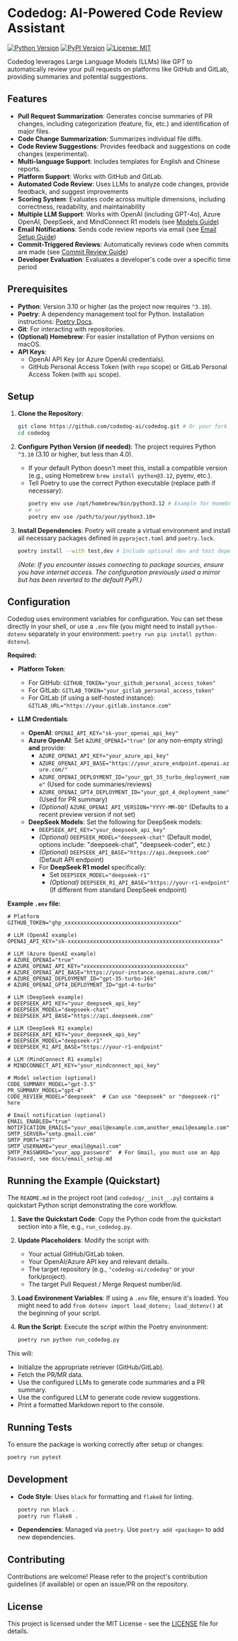 # Codedog: AI-Powered Code Review Assistant

[![Python Version](https://img.shields.io/pypi/pyversions/codedog)](https://pypi.org/project/codedog/)
[![PyPI Version](https://img.shields.io/pypi/v/codedog.svg)](https://pypi.org/project/codedog/)
[![License: MIT](https://img.shields.io/badge/License-MIT-yellow.svg)](https://opensource.org/licenses/MIT)

Codedog leverages Large Language Models (LLMs) like GPT to automatically review your pull requests on platforms like GitHub and GitLab, providing summaries and potential suggestions.

## Features

*   **Pull Request Summarization**: Generates concise summaries of PR changes, including categorization (feature, fix, etc.) and identification of major files.
*   **Code Change Summarization**: Summarizes individual file diffs.
*   **Code Review Suggestions**: Provides feedback and suggestions on code changes (experimental).
*   **Multi-language Support**: Includes templates for English and Chinese reports.
*   **Platform Support**: Works with GitHub and GitLab.
*   **Automated Code Review**: Uses LLMs to analyze code changes, provide feedback, and suggest improvements
*   **Scoring System**: Evaluates code across multiple dimensions, including correctness, readability, and maintainability
*   **Multiple LLM Support**: Works with OpenAI (including GPT-4o), Azure OpenAI, DeepSeek, and MindConnect R1 models (see [Models Guide](docs/models.md))
*   **Email Notifications**: Sends code review reports via email (see [Email Setup Guide](docs/email_setup.md))
*   **Commit-Triggered Reviews**: Automatically reviews code when commits are made (see [Commit Review Guide](docs/commit_review.md))
*   **Developer Evaluation**: Evaluates a developer's code over a specific time period

## Prerequisites

*   **Python**: Version 3.10 or higher (as the project now requires `^3.10`).
*   **Poetry**: A dependency management tool for Python. Installation instructions: [Poetry Docs](https://python-poetry.org/docs/#installation).
*   **Git**: For interacting with repositories.
*   **(Optional) Homebrew**: For easier installation of Python versions on macOS.
*   **API Keys**:
    *   OpenAI API Key (or Azure OpenAI credentials).
    *   GitHub Personal Access Token (with `repo` scope) or GitLab Personal Access Token (with `api` scope).

## Setup

1.  **Clone the Repository**:
    ```bash
    git clone https://github.com/codedog-ai/codedog.git # Or your fork
    cd codedog
    ```

2.  **Configure Python Version (if needed)**:
    The project requires Python `^3.10` (3.10 or higher, but less than 4.0).
    *   If your default Python doesn't meet this, install a compatible version (e.g., using Homebrew `brew install python@3.12`, pyenv, etc.).
    *   Tell Poetry to use the correct Python executable (replace path if necessary):
        ```bash
        poetry env use /opt/homebrew/bin/python3.12 # Example for Homebrew on Apple Silicon
        # or
        poetry env use /path/to/your/python3.10+
        ```

3.  **Install Dependencies**:
    Poetry will create a virtual environment and install all necessary packages defined in `pyproject.toml` and `poetry.lock`.
    ```bash
    poetry install --with test,dev # Include optional dev and test dependencies
    ```
    *(Note: If you encounter issues connecting to package sources, ensure you have internet access. The configuration previously used a mirror but has been reverted to the default PyPI.)*

## Configuration

Codedog uses environment variables for configuration. You can set these directly in your shell, or use a `.env` file (you might need to install `python-dotenv` separately in your environment: `poetry run pip install python-dotenv`).

**Required:**

*   **Platform Token**:
    *   For GitHub: `GITHUB_TOKEN="your_github_personal_access_token"`
    *   For GitLab: `GITLAB_TOKEN="your_gitlab_personal_access_token"`
    *   For GitLab (if using a self-hosted instance): `GITLAB_URL="https://your.gitlab.instance.com"`

*   **LLM Credentials**:
    *   **OpenAI**: `OPENAI_API_KEY="sk-your_openai_api_key"`
    *   **Azure OpenAI**: Set `AZURE_OPENAI="true"` (or any non-empty string) **and** provide:
        *   `AZURE_OPENAI_API_KEY="your_azure_api_key"`
        *   `AZURE_OPENAI_API_BASE="https://your_azure_endpoint.openai.azure.com/"`
        *   `AZURE_OPENAI_DEPLOYMENT_ID="your_gpt_35_turbo_deployment_name"` (Used for code summaries/reviews)
        *   `AZURE_OPENAI_GPT4_DEPLOYMENT_ID="your_gpt_4_deployment_name"` (Used for PR summary)
        *   *(Optional)* `AZURE_OPENAI_API_VERSION="YYYY-MM-DD"` (Defaults to a recent preview version if not set)
    *   **DeepSeek Models**: Set the following for DeepSeek models:
        *   `DEEPSEEK_API_KEY="your_deepseek_api_key"`
        *   *(Optional)* `DEEPSEEK_MODEL="deepseek-chat"` (Default model, options include: "deepseek-chat", "deepseek-coder", etc.)
        *   *(Optional)* `DEEPSEEK_API_BASE="https://api.deepseek.com"` (Default API endpoint)
        *   For **DeepSeek R1 model** specifically:
            *   Set `DEEPSEEK_MODEL="deepseek-r1"`
            *   *(Optional)* `DEEPSEEK_R1_API_BASE="https://your-r1-endpoint"` (If different from standard DeepSeek endpoint)

**Example `.env` file:**

```dotenv
# Platform
GITHUB_TOKEN="ghp_xxxxxxxxxxxxxxxxxxxxxxxxxxxxxxxxxxxx"

# LLM (OpenAI example)
OPENAI_API_KEY="sk-xxxxxxxxxxxxxxxxxxxxxxxxxxxxxxxxxxxxxxxxxxxxxxxx"

# LLM (Azure OpenAI example)
# AZURE_OPENAI="true"
# AZURE_OPENAI_API_KEY="xxxxxxxxxxxxxxxxxxxxxxxxxxxxxxxx"
# AZURE_OPENAI_API_BASE="https://your-instance.openai.azure.com/"
# AZURE_OPENAI_DEPLOYMENT_ID="gpt-35-turbo-16k"
# AZURE_OPENAI_GPT4_DEPLOYMENT_ID="gpt-4-turbo"

# LLM (DeepSeek example)
# DEEPSEEK_API_KEY="your_deepseek_api_key"
# DEEPSEEK_MODEL="deepseek-chat"
# DEEPSEEK_API_BASE="https://api.deepseek.com"

# LLM (DeepSeek R1 example)
# DEEPSEEK_API_KEY="your_deepseek_api_key"
# DEEPSEEK_MODEL="deepseek-r1"
# DEEPSEEK_R1_API_BASE="https://your-r1-endpoint"

# LLM (MindConnect R1 example)
# MINDCONNECT_API_KEY="your_mindconnect_api_key"

# Model selection (optional)
CODE_SUMMARY_MODEL="gpt-3.5"
PR_SUMMARY_MODEL="gpt-4"
CODE_REVIEW_MODEL="deepseek"  # Can use "deepseek" or "deepseek-r1" here

# Email notification (optional)
EMAIL_ENABLED="true"
NOTIFICATION_EMAILS="your_email@example.com,another_email@example.com"
SMTP_SERVER="smtp.gmail.com"
SMTP_PORT="587"
SMTP_USERNAME="your_email@gmail.com"
SMTP_PASSWORD="your_app_password"  # For Gmail, you must use an App Password, see docs/email_setup.md
```

## Running the Example (Quickstart)

The `README.md` in the project root (and `codedog/__init__.py`) contains a quickstart Python script demonstrating the core workflow.

1.  **Save the Quickstart Code**: Copy the Python code from the quickstart section into a file, e.g., `run_codedog.py`.

2.  **Update Placeholders**: Modify the script with:
    *   Your actual GitHub/GitLab token.
    *   Your OpenAI/Azure API key and relevant details.
    *   The target repository (e.g., `"codedog-ai/codedog"` or your fork/project).
    *   The target Pull Request / Merge Request number/iid.

3.  **Load Environment Variables**: If using a `.env` file, ensure it's loaded. You might need to add `from dotenv import load_dotenv; load_dotenv()` at the beginning of your script.

4.  **Run the Script**: Execute the script within the Poetry environment:
    ```bash
    poetry run python run_codedog.py
    ```

This will:
*   Initialize the appropriate retriever (GitHub/GitLab).
*   Fetch the PR/MR data.
*   Use the configured LLMs to generate code summaries and a PR summary.
*   Use the configured LLM to generate code review suggestions.
*   Print a formatted Markdown report to the console.

## Running Tests

To ensure the package is working correctly after setup or changes:

```bash
poetry run pytest
```

## Development

*   **Code Style**: Uses `black` for formatting and `flake8` for linting.
    ```bash
    poetry run black .
    poetry run flake8 .
    ```
*   **Dependencies**: Managed via `poetry`. Use `poetry add <package>` to add new dependencies.

## Contributing

Contributions are welcome! Please refer to the project's contribution guidelines (if available) or open an issue/PR on the repository.

## License

This project is licensed under the MIT License - see the [LICENSE](LICENSE) file for details.
